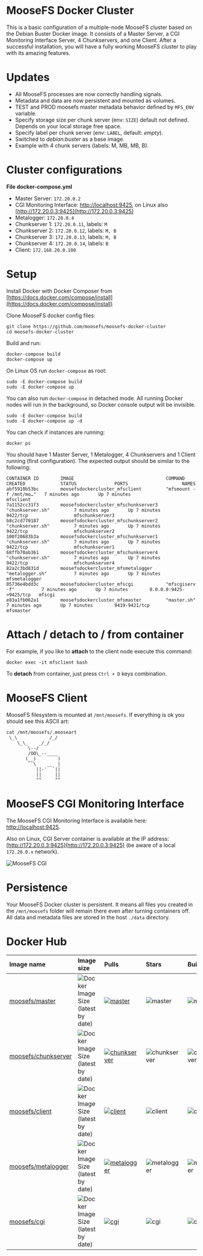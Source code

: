 # MooseFS Docker Cluster

This is a basic configuration of a multiple-node MooseFS cluster based on the Debian Buster Docker image. It consists of a Master Server, a CGI Monitoring Interface Server, 4 Chunkservers, and one Client. After a successful installation, you will have a fully working MooseFS cluster to play with its amazing features.

# Updates

- All MooseFS processes are now correctly handling signals.
- Metadata and data are now persistent and mounted as volumes.
- TEST and PROD moosefs master metadata behavior defined by `MFS_ENV` variable.
- Specify storage size per chunk server (env: `SIZE`) default not defined. Depends on your local storage free space.
- Specify label per chunk server (env: `LABEL`, default: *empty*).
- Switched to *debian:buster* as a base image.
- Example with 4 chunk servers (labels: M, MB, MB, B).

# Cluster configurations

**File docker-compose.yml**

- Master Server: `172.20.0.2`
- CGI Monitoring Interface: [http://localhost:9425](http://localhost:9425), on Linux also [http://172.20.0.3:9425](http://172.20.0.3:9425)
- Metalogger: `172.20.0.4`
- Chunkserver 1: `172.20.0.11`, labels: `M`
- Chunkserver 2: `172.20.0.12`, labels: `M, B`
- Chunkserver 3: `172.20.0.13`, labels: `M, B`
- Chunkserver 4: `172.20.0.14`, labels: `B`
- Client: `172.168.20.0.100`

# Setup

Install Docker with Docker Composer from [https://docs.docker.com/compose/install](https://docs.docker.com/compose/install)

Clone MooseFS docker config files:

```
git clone https://github.com/moosefs/moosefs-docker-cluster
cd moosefs-docker-cluster
```

Build and run:

```
docker-compose build
docker-compose up
```

On Linux OS run `docker-compose` as root:

```
sudo -E docker-compose build
sudo -E docker-compose up
```

You can also run `docker-compose` in detached mode. All running Docker nodes will run in the background, so Docker console output will be invisible.

```
sudo -E docker-compose build
sudo -E docker-compose up -d
```

You can check if instances are running:

```
docker ps
```

You should have 1 Master Server, 1 Metalogger, 4 Chunkservers and 1 Client running (first configuration). The expected output should be similar to the following:

```
CONTAINER ID        IMAGE                                  COMMAND                  CREATED             STATUS              PORTS                    NAMES
abf5910b53bc        moosefsdockercluster_mfsclient         "mfsmount -f /mnt/mo…"   7 minutes ago       Up 7 minutes                                 mfsclient
7a1152cc31f3        moosefsdockercluster_mfschunkserver3   "chunkserver.sh"         7 minutes ago       Up 7 minutes        9422/tcp                 mfschunkserver3
b8c2cd770187        moosefsdockercluster_mfschunkserver2   "chunkserver.sh"         7 minutes ago       Up 7 minutes        9422/tcp                 mfschunkserver2
100f20683b3a        moosefsdockercluster_mfschunkserver1   "chunkserver.sh"         7 minutes ago       Up 7 minutes        9422/tcp                 mfschunkserver1
68ffb70ab361        moosefsdockercluster_mfschunkserver4   "chunkserver.sh"         7 minutes ago       Up 7 minutes        9422/tcp                 mfschunkserver4
82a2c3bd831d        moosefsdockercluster_mfsmetalogger     "metalogger.sh"          7 minutes ago       Up 7 minutes                                 mfsmetalogger
05736e4bdd3c        moosefsdockercluster_mfscgi            "mfscgiserv -f"          7 minutes ago       Up 7 minutes        0.0.0.0:9425->9425/tcp   mfscgi
e83a1fb062a1        moosefsdockercluster_mfsmaster         "master.sh"              7 minutes ago       Up 7 minutes        9419-9421/tcp            mfsmaster
```

# Attach / detach to / from container

For example, if you like to **attach** to the client node execute this command:

```
docker exec -it mfsclient bash
```

To **detach** from container, just press `Ctrl + D` keys combination.

# MooseFS Client

MooseFS filesystem is mounted at `/mnt/moosefs`. If everything is ok you should see this ASCII art:

```
cat /mnt/moosefs/.mooseart
 \_\            /_/
    \_\_    _/_/
        \--/
        /OO\_--____
       (__)        )
        ``\    __  |
           ||-'  `||
           ||     ||
           ""     ""
```

# MooseFS CGI Monitoring Interface

The MooseFS CGI Monitoring Interface is available here: [http://localhost:9425](http://localhost:9425).

Also on Linux, CGI Server container is available at the IP address: [http://172.20.0.3:9425](http://172.20.0.3:9425) (be aware of a local `172.20.0.x` network).

![MooseFS CGI](https://github.com/moosefs/moosefs-docker-cluster/raw/master/images/cgi.png)

# Persistence

Your MooseFS Docker cluster is persistent. It means all files you created in the `/mnt/moosefs` folder will remain there even after turning containers off.
All data and metadata files are stored in the host `./data` directory.
# Docker Hub

| Image name | Image size | Pulls | Stars | Build |
|:-----|:-----|:-----|:-----|:-----|
| [moosefs/master](https://hub.docker.com/r/moosefs/master/) | ![Docker Image Size (latest by date)](https://img.shields.io/docker/image-size/moosefs/master?sort=date) | [![master](https://img.shields.io/docker/pulls/moosefs/master)](https://hub.docker.com/r/moosefs/master/) | ![master](https://img.shields.io/docker/stars/moosefs/master) | ![master](https://img.shields.io/docker/build/moosefs/master) |
| [moosefs/chunkserver](https://hub.docker.com/r/moosefs/chunkserver/) | ![Docker Image Size (latest by date)](https://img.shields.io/docker/image-size/moosefs/chunkserver?sort=date) | [![chunkserver](https://img.shields.io/docker/pulls/moosefs/chunkserver)](https://hub.docker.com/r/moosefs/chunkserver/) | ![chunkserver](https://img.shields.io/docker/stars/moosefs/chunkserver) | ![chunkserver](https://img.shields.io/docker/build/moosefs/chunkserver) |
| [moosefs/client](https://hub.docker.com/r/moosefs/client/) | ![Docker Image Size (latest by date)](https://img.shields.io/docker/image-size/moosefs/client?sort=date) | [![client](https://img.shields.io/docker/pulls/moosefs/client)](https://hub.docker.com/r/moosefs/client/) | ![client](https://img.shields.io/docker/stars/moosefs/client) | ![client](https://img.shields.io/docker/build/moosefs/client) |
| [moosefs/metalogger](https://hub.docker.com/r/moosefs/metalogger/) | ![Docker Image Size (latest by date)](https://img.shields.io/docker/image-size/moosefs/metalogger?sort=date) | [![metalogger](https://img.shields.io/docker/pulls/moosefs/metalogger)](https://hub.docker.com/r/moosefs/cgi/)    | ![metalogger](https://img.shields.io/docker/stars/moosefs/metalogger)  | ![metalogger](https://img.shields.io/docker/build/moosefs/metalogger) |
| [moosefs/cgi](https://hub.docker.com/r/moosefs/cgi/) | ![Docker Image Size (latest by date)](https://img.shields.io/docker/image-size/moosefs/cgi?sort=date) | [![cgi](https://img.shields.io/docker/pulls/moosefs/cgi)](https://hub.docker.com/r/moosefs/cgi/) | ![cgi](https://img.shields.io/docker/stars/moosefs/cgi)  | ![cgi](https://img.shields.io/docker/build/moosefs/cgi) |